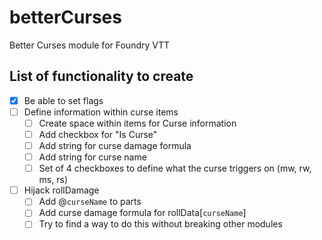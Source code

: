 # betterCurses
Better Curses module for Foundry VTT


## List of functionality to create

- [x] Be able to set flags
- [ ] Define information within curse items
    - [ ] Create space within items for Curse information
    - [ ] Add checkbox for "Is Curse"
    - [ ] Add string for curse damage formula
    - [ ] Add string for curse name
    - [ ] Set of 4 checkboxes to define what the curse triggers on (mw, rw, ms, rs)
- [ ] Hijack rollDamage
    - [ ] Add @`curseName` to parts
    - [ ] Add curse damage formula for rollData[`curseName`]
    - [ ] Try to find a way to do this without breaking other modules
